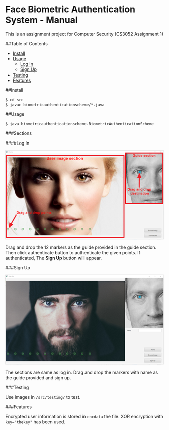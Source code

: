 Face Biometric Authentication System - Manual
=============================================

This is an assignment project for Computer Security (CS3052 Assignment 1) 

##Table of Contents

- [Install](#Install)
- [Usage](#Usage)
	- [Log In](#log-in)
	- [Sign Up](#sign-up)
- [Testing](#testing)
- [Features](#features)

##Install

```shell
$ cd src
$ javac biometricauthenticationscheme/*.java
```

##Usage

```shell
$ java biometricauthenticationscheme.BiometricAuthenticationScheme
```

###Sections

####Log In

<img src="img/sections-login.png">

Drag and drop the 12 markers as the guide provided in the guide section.
Then click authenticate button to authenticate the given points.
If authenticated, The **Sign Up** button will appear. 

###Sign Up

<img src="img/sections-signup.png">

The sections are same as log in. Drag and drop the markers with name as the guide provided and sign up.

###Testing

Use images in ```/src/testimg/``` to test.

###Features

Encrypted user information is stored in ```encdata``` the file. XOR encryption with 
```key="thekey"``` has been used.